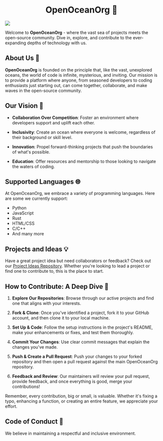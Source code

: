 <h1 align="center">OpenOceanOrg 🌊</h1>

![](https://komarev.com/ghpvc/?username=OpenOceanOrg&label=PROFILE+VIEWS&style=flat)

Welcome to **OpenOceanOrg** - where the vast sea of projects meets the open-source community. Dive in, explore, and contribute to the ever-expanding depths of technology with us.

## About Us 📘

**OpenOceanOrg** is founded on the principle that, like the vast, unexplored oceans, the world of code is infinite, mysterious, and inviting. Our mission is to provide a platform where anyone, from seasoned developers to coding enthusiasts just starting out, can come together, collaborate, and make waves in the open-source community.

## Our Vision 🌟

- **Collaboration Over Competition**: Foster an environment where developers support and uplift each other.
  
- **Inclusivity**: Create an ocean where everyone is welcome, regardless of their background or skill level.
  
- **Innovation**: Propel forward-thinking projects that push the boundaries of what's possible.
  
- **Education**: Offer resources and mentorship to those looking to navigate the waters of coding.

## Supported Languages 🌐

At OpenOceanOrg, we embrace a variety of programming languages. Here are some we currently support:

- Python
- JavaScript
- Rust
- HTML/CSS
- C/C++
- And many more

## Projects and Ideas 💡

Have a great project idea but need collaborators or feedback? Check out our [Project Ideas Repository](LINK_TO_PROJECT_IDEAS_REPO). Whether you're looking to lead a project or find one to contribute to, this is the place to start.

## How to Contribute: A Deep Dive 🚀

1. **Explore Our Repositories**: Browse through our active projects and find one that aligns with your interests.
  
2. **Fork & Clone**: Once you've identified a project, fork it to your GitHub account, and then clone it to your local machine.
  
3. **Set Up & Code**: Follow the setup instructions in the project's README, make your enhancements or fixes, and test them thoroughly.
  
4. **Commit Your Changes**: Use clear commit messages that explain the changes you've made.
  
5. **Push & Create a Pull Request**: Push your changes to your forked repository and then open a pull request against the main OpenOceanOrg repository.
  
6. **Feedback and Review**: Our maintainers will review your pull request, provide feedback, and once everything is good, merge your contributions!
  
Remember, every contribution, big or small, is valuable. Whether it's fixing a typo, enhancing a function, or creating an entire feature, we appreciate your effort.

## Code of Conduct 🤝

We believe in maintaining a respectful and inclusive environment.
